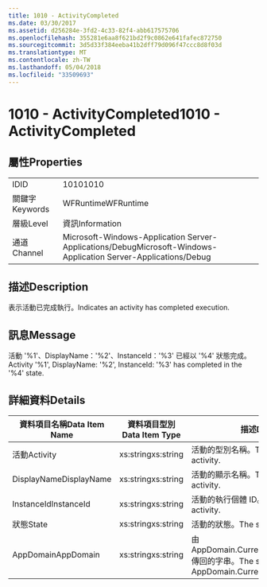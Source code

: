 ```yaml
---
title: 1010 - ActivityCompleted
ms.date: 03/30/2017
ms.assetid: d256284e-3fd2-4c33-82f4-abb617575706
ms.openlocfilehash: 355281e6aa8f621bd2f9c0862e641fafec872750
ms.sourcegitcommit: 3d5d33f384eeba41b2dff79d096f47ccc8d8f03d
ms.translationtype: MT
ms.contentlocale: zh-TW
ms.lasthandoff: 05/04/2018
ms.locfileid: "33509693"
---
```

# <a name="1010---activitycompleted"></a><span data-ttu-id="fb8fc-102">1010 - ActivityCompleted</span><span class="sxs-lookup"><span data-stu-id="fb8fc-102">1010 - ActivityCompleted</span></span>
## <a name="properties"></a><span data-ttu-id="fb8fc-103">屬性</span><span class="sxs-lookup"><span data-stu-id="fb8fc-103">Properties</span></span>  
  
|||  
|-|-|  
|<span data-ttu-id="fb8fc-104">ID</span><span class="sxs-lookup"><span data-stu-id="fb8fc-104">ID</span></span>|<span data-ttu-id="fb8fc-105">1010</span><span class="sxs-lookup"><span data-stu-id="fb8fc-105">1010</span></span>|  
|<span data-ttu-id="fb8fc-106">關鍵字</span><span class="sxs-lookup"><span data-stu-id="fb8fc-106">Keywords</span></span>|<span data-ttu-id="fb8fc-107">WFRuntime</span><span class="sxs-lookup"><span data-stu-id="fb8fc-107">WFRuntime</span></span>|  
|<span data-ttu-id="fb8fc-108">層級</span><span class="sxs-lookup"><span data-stu-id="fb8fc-108">Level</span></span>|<span data-ttu-id="fb8fc-109">資訊</span><span class="sxs-lookup"><span data-stu-id="fb8fc-109">Information</span></span>|  
|<span data-ttu-id="fb8fc-110">通道</span><span class="sxs-lookup"><span data-stu-id="fb8fc-110">Channel</span></span>|<span data-ttu-id="fb8fc-111">Microsoft-Windows-Application Server-Applications/Debug</span><span class="sxs-lookup"><span data-stu-id="fb8fc-111">Microsoft-Windows-Application Server-Applications/Debug</span></span>|  
  
## <a name="description"></a><span data-ttu-id="fb8fc-112">描述</span><span class="sxs-lookup"><span data-stu-id="fb8fc-112">Description</span></span>  
 <span data-ttu-id="fb8fc-113">表示活動已完成執行。</span><span class="sxs-lookup"><span data-stu-id="fb8fc-113">Indicates an activity has completed execution.</span></span>  
  
## <a name="message"></a><span data-ttu-id="fb8fc-114">訊息</span><span class="sxs-lookup"><span data-stu-id="fb8fc-114">Message</span></span>  
 <span data-ttu-id="fb8fc-115">活動 '%1'、DisplayName：'%2'、InstanceId：'%3' 已經以 '%4' 狀態完成。</span><span class="sxs-lookup"><span data-stu-id="fb8fc-115">Activity '%1', DisplayName: '%2', InstanceId: '%3' has completed in the '%4' state.</span></span>  
  
## <a name="details"></a><span data-ttu-id="fb8fc-116">詳細資料</span><span class="sxs-lookup"><span data-stu-id="fb8fc-116">Details</span></span>  
  
|<span data-ttu-id="fb8fc-117">資料項目名稱</span><span class="sxs-lookup"><span data-stu-id="fb8fc-117">Data Item Name</span></span>|<span data-ttu-id="fb8fc-118">資料項目型別</span><span class="sxs-lookup"><span data-stu-id="fb8fc-118">Data Item Type</span></span>|<span data-ttu-id="fb8fc-119">描述</span><span class="sxs-lookup"><span data-stu-id="fb8fc-119">Description</span></span>|  
|--------------------|--------------------|-----------------|  
|<span data-ttu-id="fb8fc-120">活動</span><span class="sxs-lookup"><span data-stu-id="fb8fc-120">Activity</span></span>|<span data-ttu-id="fb8fc-121">xs:string</span><span class="sxs-lookup"><span data-stu-id="fb8fc-121">xs:string</span></span>|<span data-ttu-id="fb8fc-122">活動的型別名稱。</span><span class="sxs-lookup"><span data-stu-id="fb8fc-122">The type name of the activity.</span></span>|  
|<span data-ttu-id="fb8fc-123">DisplayName</span><span class="sxs-lookup"><span data-stu-id="fb8fc-123">DisplayName</span></span>|<span data-ttu-id="fb8fc-124">xs:string</span><span class="sxs-lookup"><span data-stu-id="fb8fc-124">xs:string</span></span>|<span data-ttu-id="fb8fc-125">活動的顯示名稱。</span><span class="sxs-lookup"><span data-stu-id="fb8fc-125">The display name of the activity.</span></span>|  
|<span data-ttu-id="fb8fc-126">InstanceId</span><span class="sxs-lookup"><span data-stu-id="fb8fc-126">InstanceId</span></span>|<span data-ttu-id="fb8fc-127">xs:string</span><span class="sxs-lookup"><span data-stu-id="fb8fc-127">xs:string</span></span>|<span data-ttu-id="fb8fc-128">活動的執行個體 ID。</span><span class="sxs-lookup"><span data-stu-id="fb8fc-128">The instance id of the activity.</span></span>|  
|<span data-ttu-id="fb8fc-129">狀態</span><span class="sxs-lookup"><span data-stu-id="fb8fc-129">State</span></span>|<span data-ttu-id="fb8fc-130">xs:string</span><span class="sxs-lookup"><span data-stu-id="fb8fc-130">xs:string</span></span>|<span data-ttu-id="fb8fc-131">活動的狀態。</span><span class="sxs-lookup"><span data-stu-id="fb8fc-131">The state of the activity.</span></span>|  
|<span data-ttu-id="fb8fc-132">AppDomain</span><span class="sxs-lookup"><span data-stu-id="fb8fc-132">AppDomain</span></span>|<span data-ttu-id="fb8fc-133">xs:string</span><span class="sxs-lookup"><span data-stu-id="fb8fc-133">xs:string</span></span>|<span data-ttu-id="fb8fc-134">由 AppDomain.CurrentDomain.FriendlyName 傳回的字串。</span><span class="sxs-lookup"><span data-stu-id="fb8fc-134">The string returned by AppDomain.CurrentDomain.FriendlyName.</span></span>|
